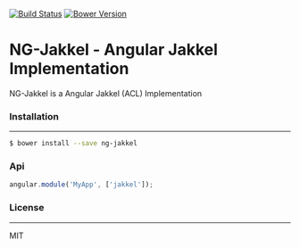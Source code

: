 [![Build Status](https://travis-ci.org/softbrewery/ng-jakkel.svg)](https://travis-ci.org/softbrewery/ng-jakkel)
[![Bower Version](http://img.shields.io/bower/v/ng-jakkel.svg)](https://github.com/softbrewery/ng-jakkel)

NG-Jakkel - Angular Jakkel Implementation
======================================

NG-Jakkel is a Angular Jakkel (ACL) Implementation

### Installation
---
```sh
$ bower install --save ng-jakkel
```

### Api
```javascript
angular.module('MyApp', ['jakkel']);
```

### License
---
MIT
